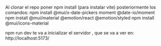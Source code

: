 Al clonar el repo poner npm install (para instalar vite)
posteriormente los comandos:
npm install @mui/x-date-pickers moment @date-io/moment
npm install @mui/material @emotion/react @emotion/styled
npm install @mui/icons-material

npm run dev te va a inicializar el servidor , que se va a ver en: http://localhost:5173/

